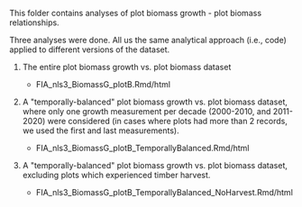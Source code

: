 This folder contains analyses of plot biomass growth - plot biomass relationships.

Three analyses were done.  All us the same analytical approach (i.e., code) applied to different versions of the dataset.

1. The entire plot biomass growth vs. plot biomass dataset
    - FIA_nls3_BiomassG_plotB.Rmd/html

2. A "temporally-balanced" plot biomass growth vs. plot biomass dataset, where only one growth measurement per decade (2000-2010, and 2011-2020) were considered (in cases where plots had more than 2 records, we used the first and last measurements).
    - FIA_nls3_BiomassG_plotB_TemporallyBalanced.Rmd/html

3.  A "temporally-balanced" plot biomass growth vs. plot biomass dataset, excluding plots which experienced timber harvest. 
    - FIA_nls3_BiomassG_plotB_TemporallyBalanced_NoHarvest.Rmd/html
